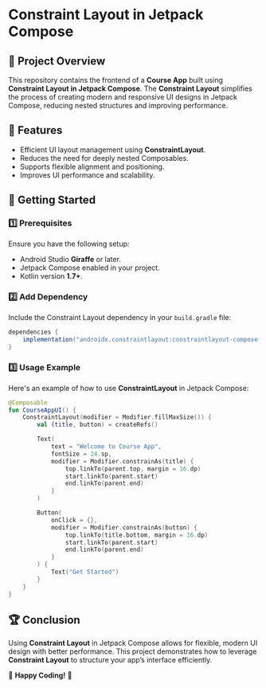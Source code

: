 # Constraint Layout in Jetpack Compose

## 📌 Project Overview
This repository contains the frontend of a **Course App** built using **Constraint Layout in Jetpack Compose**. The **Constraint Layout** simplifies the process of creating modern and responsive UI designs in Jetpack Compose, reducing nested structures and improving performance.

## 🚀 Features
- Efficient UI layout management using **ConstraintLayout**.
- Reduces the need for deeply nested Composables.
- Supports flexible alignment and positioning.
- Improves UI performance and scalability.

## 📖 Getting Started
### 1️⃣ Prerequisites
Ensure you have the following setup:
- Android Studio **Giraffe** or later.
- Jetpack Compose enabled in your project.
- Kotlin version **1.7+**.

### 2️⃣ Add Dependency
Include the Constraint Layout dependency in your `build.gradle` file:

```gradle
dependencies {
    implementation("androidx.constraintlayout:constraintlayout-compose:1.0.1")
}
```

### 3️⃣ Usage Example
Here's an example of how to use **ConstraintLayout** in Jetpack Compose:

```kotlin
@Composable
fun CourseAppUI() {
    ConstraintLayout(modifier = Modifier.fillMaxSize()) {
        val (title, button) = createRefs()

        Text(
            text = "Welcome to Course App",
            fontSize = 24.sp,
            modifier = Modifier.constrainAs(title) {
                top.linkTo(parent.top, margin = 16.dp)
                start.linkTo(parent.start)
                end.linkTo(parent.end)
            }
        )

        Button(
            onClick = {},
            modifier = Modifier.constrainAs(button) {
                top.linkTo(title.bottom, margin = 16.dp)
                start.linkTo(parent.start)
                end.linkTo(parent.end)
            }
        ) {
            Text("Get Started")
        }
    }
}
```
## 🏆 Conclusion
Using **Constraint Layout** in Jetpack Compose allows for flexible, modern UI design with better performance. This project demonstrates how to leverage **Constraint Layout** to structure your app’s interface efficiently.

🚀 **Happy Coding!** 🎉

